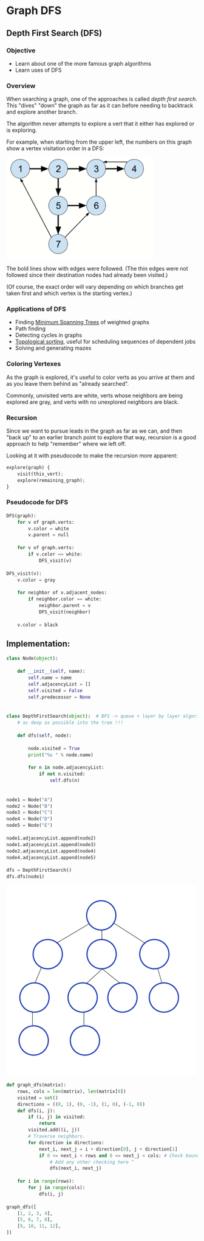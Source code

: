 # Graph DFS

## Depth First Search \(DFS\)

### Objective

- Learn about one of the more famous graph algorithms
- Learn uses of DFS

### Overview

When searching a graph, one of the approaches is called _depth first search_. This "dives" "down" the graph as far as it can before needing to backtrack and explore another branch.

The algorithm never attempts to explore a vert that it either has explored or is exploring.

For example, when starting from the upper left, the numbers on this graph show a vertex visitation order in a DFS:

![](../../../../.gitbook/assets/image%20%2812%29.png)

The bold lines show with edges were followed. \(The thin edges were not followed since their destination nodes had already been visited.\)

\(Of course, the exact order will vary depending on which branches get taken first and which vertex is the starting vertex.\)

### Applications of DFS

- Finding [Minimum Spanning Trees](https://en.wikipedia.org/wiki/Minimum_spanning_tree) of weighted graphs
- Path finding
- Detecting cycles in graphs
- [Topological sorting](https://en.wikipedia.org/wiki/Topological_sorting), useful for scheduling sequences of dependent jobs
- Solving and generating mazes

### Coloring Vertexes

As the graph is explored, it's useful to color verts as you arrive at them and as you leave them behind as "already searched".

Commonly, unvisited verts are white, verts whose neighbors are being explored are gray, and verts with no unexplored neighbors are black.

### Recursion

Since we want to pursue leads in the graph as far as we can, and then "back up" to an earlier branch point to explore that way, recursion is a good approach to help "remember" where we left off.

Looking at it with pseudocode to make the recursion more apparent:

```python
explore(graph) {
    visit(this_vert);
    explore(remaining_graph);
}
```

### Pseudocode for DFS

```python
DFS(graph):
    for v of graph.verts:
        v.color = white
        v.parent = null

    for v of graph.verts:
        if v.color == white:
            DFS_visit(v)

DFS_visit(v):
    v.color = gray

    for neighbor of v.adjacent_nodes:
        if neighbor.color == white:
            neighbor.parent = v
            DFS_visit(neighbor)

    v.color = black
```

## Implementation:

```python
class Node(object):

    def __init__(self, name):
        self.name = name
        self.adjacencyList = []
        self.visited = False
        self.predecessor = None


class DepthFirstSearch(object):  # BFS -> queue + layer by layer algorithm   DFS -> stack + goes
    # as deep as possible into the tree !!!

    def dfs(self, node):

        node.visited = True
        print("%s " % node.name)

        for n in node.adjacencyList:
            if not n.visited:
                self.dfs(n)


node1 = Node("A")
node2 = Node("B")
node3 = Node("C")
node4 = Node("D")
node5 = Node("E")

node1.adjacencyList.append(node2)
node1.adjacencyList.append(node3)
node2.adjacencyList.append(node4)
node4.adjacencyList.append(node5)

dfs = DepthFirstSearch()
dfs.dfs(node1)

```

![](../../../../.gitbook/assets/image%20%284%29.png)

```python
def graph_dfs(matrix):
    rows, cols = len(matrix), len(matrix[0])
    visited = set()
    directions = ((0, 1), (0, -1), (1, 0), (-1, 0))
    def dfs(i, j):
        if (i, j) in visited:
            return
        visited.add((i, j))
        # Traverse neighbors.
        for direction in directions:
            next_i, next_j = i + direction[0], j + direction[1]
            if 0 <= next_i < rows and 0 <= next_j < cols: # Check boundary.
                # Add any other checking here ^
                dfs(next_i, next_j)

    for i in range(rows):
        for j in range(cols):
            dfs(i, j)

graph_dfs([
    [1, 2, 3, 4],
    [5, 6, 7, 8],
    [9, 10, 11, 12],
])

```
